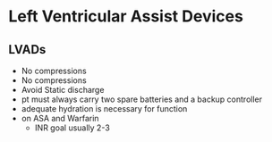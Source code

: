 # Left Ventricular Assist Devices
## LVADs

* No compressions
* No compressions
* Avoid Static discharge
* pt must always carry two spare batteries and a backup controller
* adequate hydration is necessary for function
* on ASA and Warfarin
  - INR goal usually 2-3
